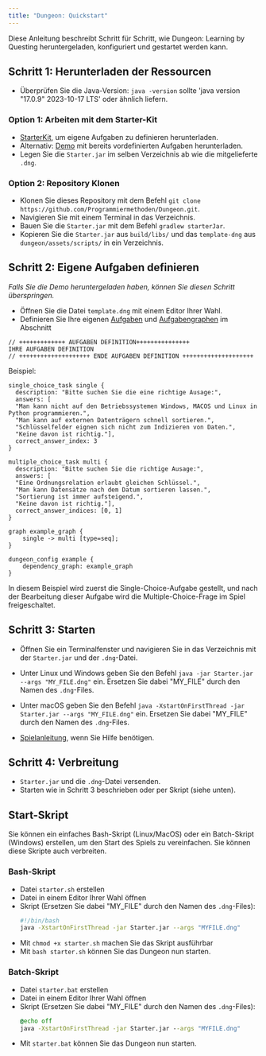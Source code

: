 ```yaml
---
title: "Dungeon: Quickstart"
---
```


Diese Anleitung beschreibt Schritt für Schritt, wie Dungeon: Learning by Questing heruntergeladen, konfiguriert und gestartet werden kann.

## Schritt 1: Herunterladen der Ressourcen 

*   Überprüfen Sie die Java-Version: `java -version` sollte 'java version "17.0.9" 2023-10-17 LTS' oder ähnlich liefern.

### Option 1: Arbeiten mit dem Starter-Kit

*   [StarterKit](https://github.com/Programmiermethoden/Dungeon/releases/tag/StarterKit), um eigene Aufgaben zu definieren herunterladen.
*   Alternativ: [Demo](https://github.com/Programmiermethoden/Dungeon/releases/tag/Demo) mit bereits vordefinierten Aufgaben herunterladen.
*   Legen Sie die `Starter.jar` im selben Verzeichnis ab wie die mitgelieferte `.dng`.

### Option 2: Repository Klonen

*   Klonen Sie dieses Repository mit dem Befehl `git clone https://github.com/Programmiermethoden/Dungeon.git`.
*   Navigieren Sie mit einem Terminal in das Verzeichnis.
*   Bauen Sie die `Starter.jar` mit dem Befehl `gradlew starterJar`.
*   Kopieren Sie die `Starter.jar` aus `build/libs/` und das `template-dng` aus `dungeon/assets/scripts/` in ein Verzeichnis.


## Schritt 2: Eigene Aufgaben definieren

*Falls Sie die Demo heruntergeladen haben, können Sie diesen Schritt überspringen.*

*   Öffnen Sie die Datei `template.dng` mit einem Editor Ihrer Wahl.
*   Definieren Sie Ihre eigenen [Aufgaben](https://github.com/Programmiermethoden/Dungeon/blob/Demo/dungeon/doc/readme.md#definition-einer-aufgabe) und [Aufgabengraphen](https://github.com/Programmiermethoden/Dungeon/blob/Demo/dungeon/doc/readme.md#definition-von-aufgabenabh%C3%A4ngigkeiten) im Abschnitt 
```
// +++++++++++++ AUFGABEN DEFINITION+++++++++++++++
IHRE AUFGABEN DEFINITION
// ++++++++++++++++++++ ENDE AUFGABEN DEFINITION ++++++++++++++++++++
```

Beispiel:

```
single_choice_task single {
  description: "Bitte suchen Sie die eine richtige Ausage:",
  answers: [
  "Man kann nicht auf den Betriebssystemen Windows, MACOS und Linux in Python programmieren.",
  "Man kann auf externen Datenträgern schnell sortieren.",
  "Schlüsselfelder eignen sich nicht zum Indizieren von Daten.",
  "Keine davon ist richtig."],
  correct_answer_index: 3
}

multiple_choice_task multi {
  description: "Bitte suchen Sie die richtige Ausage:",
  answers: [
  "Eine Ordnungsrelation erlaubt gleichen Schlüssel.",
  "Man kann Datensätze nach dem Datum sortieren lassen.",
  "Sortierung ist immer aufsteigend.",
  "Keine davon ist richtig."],
  correct_answer_indices: [0, 1]
}

graph example_graph {
    single -> multi [type=seq];
}

dungeon_config example {
    dependency_graph: example_graph
}
```

In diesem Beispiel wird zuerst die Single-Choice-Aufgabe gestellt, und nach der Bearbeitung dieser Aufgabe wird die Multiple-Choice-Frage im Spiel freigeschaltet.

## Schritt 3: Starten

* Öffnen Sie ein Terminalfenster und navigieren Sie in das Verzeichnis mit der `Starter.jar` und der `.dng`-Datei.

* Unter Linux und Windows geben Sie den Befehl
  `java -jar Starter.jar --args "MY_FILE.dng"`
  ein. Ersetzen Sie dabei "MY_FILE" durch den Namen des `.dng`-Files.

* Unter macOS geben Sie den Befehl
  `java -XstartOnFirstThread -jar Starter.jar --args "MY_FILE.dng"`
  ein. Ersetzen Sie dabei "MY_FILE" durch den Namen des `.dng`-Files.

* [Spielanleitung](https://github.com/Programmiermethoden/Dungeon/blob/Demo/dungeon/doc/how_to_play.md), wenn Sie Hilfe benötigen.

## Schritt 4: Verbreitung

* `Starter.jar` und die `.dng`-Datei versenden.
* Starten wie in Schritt 3 beschrieben oder per Skript (siehe unten).

## Start-Skript

Sie können ein einfaches Bash-Skript (Linux/MacOS) oder ein Batch-Skript (Windows) erstellen, um den Start des Spiels zu vereinfachen. Sie können diese Skripte auch verbreiten.

### Bash-Skript

* Datei `starter.sh` erstellen
* Datei in einem Editor Ihrer Wahl öffnen
* Skript (Ersetzen Sie dabei "MY_FILE" durch den Namen des `.dng`-Files):
  ```bash
  #!/bin/bash
  java -XstartOnFirstThread -jar Starter.jar --args "MYFILE.dng"
  ```
* Mit `chmod +x starter.sh` machen Sie das Skript ausführbar
* Mit `bash starter.sh` können Sie das Dungeon nun starten.

### Batch-Skript

* Datei `starter.bat` erstellen
* Datei in einem Editor Ihrer Wahl öffnen
* Skript (Ersetzen Sie dabei "MY_FILE" durch den Namen des `.dng`-Files):
  ```bat
  @echo off
  java -XstartOnFirstThread -jar Starter.jar --args "MYFILE.dng"
  ```
* Mit `starter.bat` können Sie das Dungeon nun starten.
